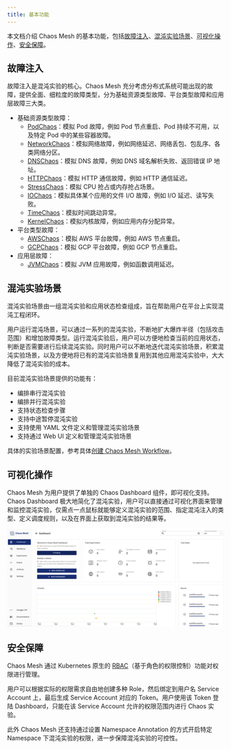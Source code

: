 ```yaml
---
title: 基本功能
---
```


本文档介绍 Chaos Mesh 的基本功能，包括[故障注入](#故障注入)、[混沌实验场景](#混沌实验场景)、[可视化操作](#可视化操作)、[安全保障](#安全保障)。

## 故障注入

故障注入是混沌实验的核心。Chaos Mesh 充分考虑分布式系统可能出现的故障，提供全面、细粒度的故障类型，分为基础资源类型故障、平台类型故障和应用层故障三大类。

- 基础资源类型故障：
  - [PodChaos](simulate-pod-chaos-on-kubernetes.md)：模拟 Pod 故障，例如 Pod 节点重启、Pod 持续不可用，以及特定 Pod 中的某些容器故障。
  - [NetworkChaos](simulate-network-chaos-on-kubernetes.md)：模拟网络故障，例如网络延迟、网络丢包、包乱序、各类网络分区。
  - [DNSChaos](simulate-dns-chaos-on-kubernetes.md)：模拟 DNS 故障，例如 DNS 域名解析失败、返回错误 IP 地址。
  - [HTTPChaos](simulate-http-chaos-on-kubernetes.md)：模拟 HTTP 通信故障，例如 HTTP 通信延迟。
  - [StressChaos](simulate-heavy-stress-on-kubernetes.md)：模拟 CPU 抢占或内存抢占场景。
  - [IOChaos](simulate-io-chaos-on-kubernetes.md)：模拟具体某个应用的文件 I/O 故障，例如 I/O 延迟、读写失败。
  - [TimeChaos](simulate-time-chaos-on-kubernetes.md)：模拟时间跳动异常。
  - [KernelChaos](simulate-kernel-chaos-on-kubernetes.md)：模拟内核故障，例如应用内存分配异常。
- 平台类型故障：
  - [AWSChaos](simulate-aws-chaos.md)：模拟 AWS 平台故障，例如 AWS 节点重启。
  - [GCPChaos](simulate-gcp-chaos.md)：模拟 GCP 平台故障，例如 GCP 节点重启。
- 应用层故障：
  - [JVMChaos](simulate-jvm-application-chaos.md)：模拟 JVM 应用故障，例如函数调用延迟。

## 混沌实验场景

混沌实验场景由一组混沌实验和应用状态检查组成，旨在帮助用户在平台上实现混沌工程闭环。

用户运行混沌场景，可以通过一系列的混沌实验，不断地扩大爆炸半径（包括攻击范围）和增加故障类型。运行混沌实验后，用户可以方便地检查当前的应用状态，判断是否需要进行后续混沌实验。同时用户可以不断地迭代混沌实验场景，积累混沌实验场景，以及方便地将已有的混沌实验场景复用到其他应用混沌实验中，大大降低了混沌实验的成本。

目前混沌实验场景提供的功能有：

- 编排串行混沌实验
- 编排并行混沌实验
- 支持状态检查步骤
- 支持中途暂停混沌实验
- 支持使用 YAML 文件定义和管理混沌实验场景
- 支持通过 Web UI 定义和管理混沌实验场景

具体的实验场景配置，参考具体[创建 Chaos Mesh Workflow](create-chaos-mesh-workflow.md)。

## 可视化操作

Chaos Mesh 为用户提供了单独的 Chaos Dashboard 组件，即可视化支持。Chaos Dashboard 极大地简化了混沌实验，用户可以直接通过可视化界面来管理和监控混沌实验，仅需点一点鼠标就能够定义混沌实验的范围、指定混沌注入的类型、定义调度规则，以及在界面上获取到混沌实验的结果等。

![混沌实验场景](img/dashboard-overview.png)

## 安全保障

Chaos Mesh 通过 Kubernetes 原生的 [RBAC](https://kubernetes.io/docs/reference/access-authn-authz/rbac/)（基于角色的权限控制）功能对权限进行管理。

用户可以根据实际的权限需求自由地创建多种 Role，然后绑定到用户名 Service Account 上，最后生成 Service Account 对应的 Token。用户使用该 Token 登陆 Dashboard，只能在该 Service Account 允许的权限范围内进行 Chaos 实验。

此外 Chaos Mesh 还支持通过设置 Namespace Annotation 的方式开启特定 Namespace 下混沌实验的权限，进一步保障混沌实验的可控性。
